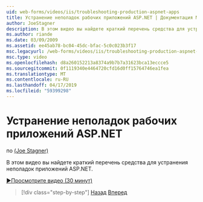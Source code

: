 ```yaml
---
uid: web-forms/videos/iis/troubleshooting-production-aspnet-apps
title: Устранение неполадок рабочих приложений ASP.NET | Документация Майкрософт
author: JoeStagner
description: В этом видео вы найдете краткий перечень средства для устранения неполадок приложений ASP.NET.
ms.author: riande
ms.date: 03/09/2009
ms.assetid: ee45ab78-bc04-45dc-bfac-5c0c023b3f17
msc.legacyurl: /web-forms/videos/iis/troubleshooting-production-aspnet-apps
msc.type: video
ms.openlocfilehash: d8a260152213a8374a9b7b7a31623bca13eccce5
ms.sourcegitcommit: 0f1119340e4464720cfd16d0ff15764746ea1fea
ms.translationtype: MT
ms.contentlocale: ru-RU
ms.lasthandoff: 04/17/2019
ms.locfileid: "59399298"
---
```

# <a name="troubleshooting-production-aspnet-apps"></a>Устранение неполадок рабочих приложений ASP.NET

по [(Joe Stagner)](https://github.com/JoeStagner)

В этом видео вы найдете краткий перечень средства для устранения неполадок приложений ASP.NET.

[&#9654;Просмотрите видео (30 минут)](https://channel9.msdn.com/Blogs/ASP-NET-Site-Videos/troubleshooting-production-aspnet-apps)

> [!div class="step-by-step"]
> [Назад](feature-specific-delegated-management.md)
> [Вперед](creating-a-site-with-iis7-manager.md)
